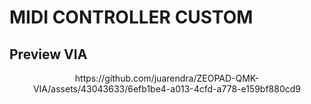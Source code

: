 # MIDI CONTROLLER CUSTOM

## Preview VIA
<p align="center">
https://github.com/juarendra/ZEOPAD-QMK-VIA/assets/43043633/6efb1be4-a013-4cfd-a778-e159bf880cd9
</p>